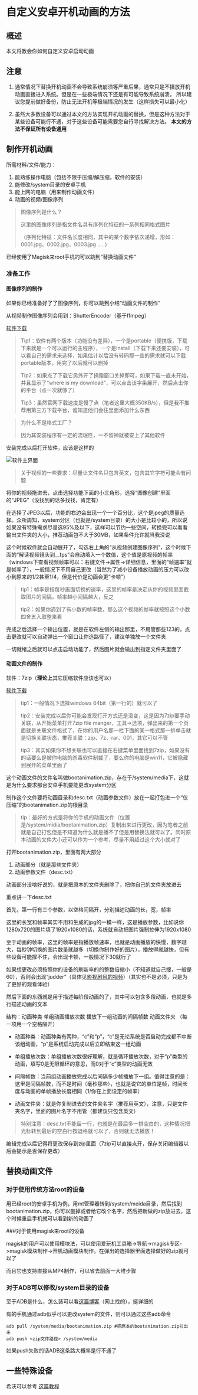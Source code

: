# 自定义安卓开机动画的方法

## 概述

本文将教会你如何自定义安卓启动动画

## 注意

1. 通常情况下替换开机动画不会导致系统崩溃等严重后果，通常只是不播放开机动画直接进入系统。但是在一些极端情况下还是有可能导致系统崩溃。
所以建议您提前做好备份，防止无法开机等极端情况的发生（这样损失可以最小化）

2. 虽然大多数设备可以通过本文的方法实现开机动画的替换，但是这种方法对于某些设备可能行不通，对于这些设备可能需要您自行寻找解决方法。
**本文的方法不保证所有设备通用**

## 制作开机动画

所需材料/文件/能力：

1. 能熟练操作电脑（包括不限于压缩/解压缩，软件的安装）
2. 能修改/system目录的安卓手机
3. 能上网的电脑（用来制作动画文件）
4. 动画的视频/图像序列

>图像序列是什么？
>
>这里的图像序列是指文件名具有序列化特征的一系列相同格式图片
>
>（序列化特征：文件名长度相同，其中的某个数字依次递增，形如：0001.jpg、0002.jpg、0003.jpg .....）

已经使用了Magisk来root手机的可以跳到“替换动画文件”

### 准备工作

#### 图像序列的制作

如果你已经准备好了了图像序列，你可以跳到小结“动画文件的制作”

从视频制作图像序列会用到：ShutterEncoder（基于ffmpeg）

[软件下载](https://www.shutterencoder.com/#downloads)

>Tip1：软件有两个版本（功能没有差异），一个是portable（便携版，下载下来就是一个可以运行的主程序），一个是install（下载下来还要安装），可以看自己的需求来选择，如果估计以后没有转码那一些的需求就可以下载portable版本，用完了以后就可以删掉
>
>Tip2：如果点了下载它另外开了捐赠窗口关掉即可，如果下载一直未开始，并且显示了“where is my download”，可以点击该字条展开，然后点击你的平台（点一次就够了）
>
>Tip3：虽然官网下载速度是慢了点（笔者这里大概350KB/s），但是我不推荐用第三方下载平台，谁知道他们会往里面添加什么东西

>为什么不是格式工厂？
>
>因为其安装程序有一定的流氓性，一不留神就被安上了其他软件

安装完成以后打开软件，应该是这样的

![软件主界面](./img/shutterenc-1.png)

>关于视频的一些要求：尽量让文件名只包含英文，包含其它字符可能会有问题

将你的视频拖进去，点击选择功能下面的小三角形，选择“图像创建”里面的“JPEG”（没找到的话多找找，肯定有）

在选择了JPEG以后，功能的右边会出现一个一个百分比，这个是jpeg的质量选择。众所周知，system分区（也就是/system目录）的大小是比较小的，所以说如果没有特殊需求尽量选95%及以下，这样可以节约一些空间，转换完可以看看输出文件夹的大小，推荐动画包不大于30MB，如果条件允许就当我没说

这个时候软件就会自动展开了，勾选右上角的“从视频创建图像序列”，这个时候下面的“解读视频镜头到__fps”会自动填入一个数值，这个值是原视频的帧率（windows下查看视频帧率可以：右键文件->属性->详细信息，里面的“帧速率”就是帧率了），一般情况下不用自己更改（当然为了减小设备播放动画的压力可以改小到原来的1/2甚至1/4，但是代价是动画会更“卡顿”）

>tip1：帧率是指每秒画面切换的速率，这里的帧率是决定从你的视频里面截取图片的间隔，帧率越小间隔越大，反之
>
>tip2：如果你遇到了有小数的帧率数，那么这个视频的帧率就按照这个小数四舍五入取整来看

完成之后选择一个输出位置，就是在软件左侧的输出那里，不用管那些123的，点击更改就可以自动弹出一个窗口让你选路径了，建议单独放一个文件夹

一切就绪之后就可以点击启动功能了，然后图片就会输出到指定文件夹里面了

#### 动画文件的制作

软件：7zip（**理论上**其它压缩软件应该也可以）

[软件下载](https://www.7-zip.org/download.html)

>tip1：一般情况下选择windows 64bit（第一行的）就可以了
>
>tip2：安装完成以后你可能会发现打开方式还是没变，这是因为7zip要手动关联，从开始菜单打开7zip file manger，工具->选项，弹出来的第一个页面就是关联文件格式了，在你的用户名那一栏下面的某一格式那一排单击就是切换关联状态，推荐关联：zip、7z、rar、001，其它可以不管
>
>tip3：其实如果你不想关联也可以直接在右键菜单里面找到7zip，如果没有的话要么是被你电脑的杀毒软件制裁了，要么你的电脑是win11，它被隐藏到展开的菜单里面了

这个动画文件的文件名叫做bootanimation.zip，存在于/system/media下，这就是为什么要求那台安卓手机要能更改system分区

制作这个文件要将动画目录和desc.txt（动画参数文件）放在一起打包进一个“仅压缩”的bootanimation.zip的根目录

>tip：最好的方式是将你的手机的动画文件（位置是/system/midia/bootanimation.zip）复制出来进行更改，因为笔者之前就是自己打包但是不知道为什么就是播不了但是用替换法就可以了。同时原本动画的文件大小还可以作为一个参考，尽量不用超过这个大小就对了

打开bootanimation.zip，里面有两大部分

1. 动画部分（就是那些文件夹）
2. 动画参数文件（desc.txt）

动画部分没啥好说的，就是把原本的文件夹删除了，把你自己的文件夹放进去

重点讲一下desc.txt

首先，第一行有三个参数，以空格间隔开，分别描述动画的长，宽，帧率

这里的长宽和帧率其实不用和生成的jpg的一模一样，这是播放参数，比如说你
1280x720的图片填了1920x1080的话，系统就自动把图片强制拉伸为1920x1080

至于动画的帧率，这里的帧率是指播放帧速率，也就是动画播放的快慢，数字越大，每秒钟切换的图片数量就越多（切换你制作好的图片），播放得就越快，但有些设备可能撑不住，会出现卡顿，一般情况下30就行了

如果想更改必须按照你的设备的刷新率的的整数倍缩小（不知道就自己搜，一般是60），否则会出现“judder”（具体见[影视剧风的视频](https://www.bilibili.com/video/BV1hp4y1f7B5/)）（其实也不是必须，只是为了更好的观看体验）

然后下面的东西就是用于描述每阶段动画的了，其中可以包含多段动画，也就是多行描述动画的文本

结构：动画种类 单组动画播放次数 播放下一组动画的间隔帧数 动画文件夹 （每一项用一个空格隔开）

- 动画种类：动画种类有两种，“c”和“p”，“c”是无论系统是否启动完成都不中断该组动画，“p”是系统启动完成以后立即结束这一组动画

- 单组播放次数：单组播放次数很好理解，就是循环播放次数，对于“p”类型的动画，填写0是无限循环的意思，而0对于“c”类型的动画无效

- 间隔帧数：当前组动画播放完成以后间隔多少帧播放下一组。值得注意的是：这里是间隔帧数，而不是时间（毫秒那些），也就是说它的单位是帧，时间长度与动画的单帧播放长度相同（1/你在上面设定的帧率）

- 动画文件夹：就是你复制进去的文件夹名字（推荐用英文），注意，只是文件夹名字，里面的图片名字不用管（都建议只包含英文）

>特别注意：desc.txt不能留一行，也就是在最后多一排空白的，这种情况把光标转到最后的空白行按退格就可以了，否则就无法播放！

编辑完成以后记得将更改保存到zip里面（7zip可以直接点开，保存关闭编辑器以后会提示是否保存更改）

## 替换动画文件

### 对于使用传统方法root的设备

用已经root的安卓手机为例，用mt管理器转到/system/meida目录，然后找到bootanimation.zip，你可以删掉或者给它改个名字，然后把新做的zip放进去，这个时候重启手机就可以看到新的动画了

###对于使用magisk来root的设备

magisk的用户可以使用模块法，可以使用爱玩机工具箱->导航->magisk专区->magisk模块制作->开机动画模块制作。在弹出的选择器里面选择做好的zip就可以了

而且它也支持直接从MP4制作，可以省去前面一大堆步骤

### 对于ADB可以修改/system目录的设备

至于ADB是什么，怎么装可以看[这篇博客](https://blog.csdn.net/Python_0011/article/details/132040387)（网上找的），挺详细的

有的手机通过adb似乎可以更改system的文件，则可以通过这些adb命令

    adb pull /system/media/bootanimation.zip #把原本的bootanimation.zip拉出来
    adb push <zip文件路径> /system/media

如果push失败的话ADB这条路大概率是行不通了

## 一些特殊设备

希沃可以参考 [这篇教程](https://www.bilibili.com/read/cv25032067/)